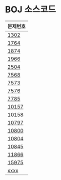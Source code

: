 # BOJ 소스코드

| 문제번호 |
| --------|
| [1302](https://github.com/JungHyeonPark/BOJ/blob/master/1302.cpp) |
| [1764](https://github.com/JungHyeonPark/BOJ/blob/master/1764.cpp) |
| [1874](https://github.com/JungHyeonPark/BOJ/blob/master/1874.cpp) |
| [1966](https://github.com/JungHyeonPark/BOJ/blob/master/1966.cpp) |
| [2504](https://github.com/JungHyeonPark/BOJ/blob/master/2504.cpp) |
| [7568](https://github.com/JungHyeonPark/BOJ/blob/master/7568.cpp) |
| [7573](https://github.com/JungHyeonPark/BOJ/blob/master/7573.cpp) |
| [7576](https://github.com/JungHyeonPark/BOJ/blob/master/7576.cpp) |
| [7785](https://github.com/JungHyeonPark/BOJ/blob/master/7785.cpp) |
| [10157](https://github.com/JungHyeonPark/BOJ/blob/master/10157.cpp) |
| [10158](https://github.com/JungHyeonPark/BOJ/blob/master/10158.cpp) |
| [10797](https://github.com/JungHyeonPark/BOJ/blob/master/10797.cpp) |
| [10800](https://github.com/JungHyeonPark/BOJ/blob/master/10800.cpp) |
| [10804](https://github.com/JungHyeonPark/BOJ/blob/master/10804.cpp) |
| [10845](https://github.com/JungHyeonPark/BOJ/blob/master/10845.cpp) |
| [11866](https://github.com/JungHyeonPark/BOJ/blob/master/11866.cpp) |
| [15975](https://github.com/JungHyeonPark/BOJ/blob/master/15975.cpp) |
| [xxxx](https://github.com/JungHyeonPark/BOJ/blob/master/xxxx.cpp) |
